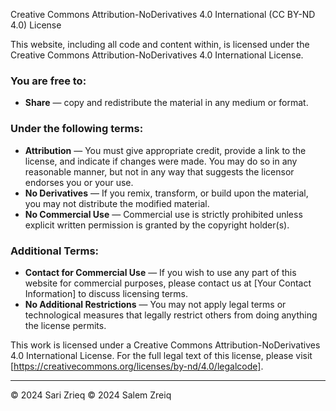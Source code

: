 Creative Commons Attribution-NoDerivatives 4.0 International (CC BY-ND 4.0) License

This website, including all code and content within, is licensed under the Creative Commons Attribution-NoDerivatives 4.0 International License.

### You are free to:
- **Share** — copy and redistribute the material in any medium or format.

### Under the following terms:
- **Attribution** — You must give appropriate credit, provide a link to the license, and indicate if changes were made. You may do so in any reasonable manner, but not in any way that suggests the licensor endorses you or your use.
- **No Derivatives** — If you remix, transform, or build upon the material, you may not distribute the modified material.
- **No Commercial Use** — Commercial use is strictly prohibited unless explicit written permission is granted by the copyright holder(s).

### Additional Terms:
- **Contact for Commercial Use** — If you wish to use any part of this website for commercial purposes, please contact us at [Your Contact Information] to discuss licensing terms.
- **No Additional Restrictions** — You may not apply legal terms or technological measures that legally restrict others from doing anything the license permits.

This work is licensed under a Creative Commons Attribution-NoDerivatives 4.0 International License. 
For the full legal text of this license, please visit [https://creativecommons.org/licenses/by-nd/4.0/legalcode].

---

© 2024 Sari Zrieq
© 2024 Salem Zreiq
